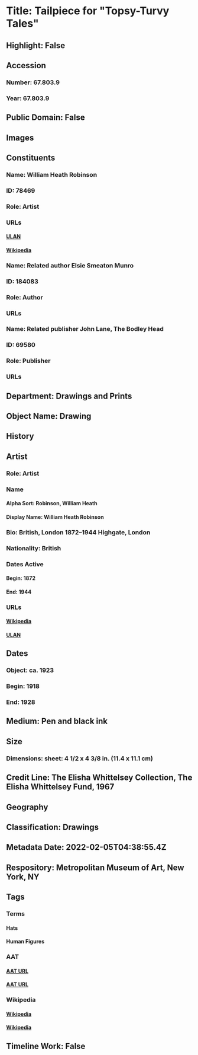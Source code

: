 # Title: Tailpiece for "Topsy-Turvy Tales"
## Highlight: False
## Accession
### Number: 67.803.9
### Year: 67.803.9
## Public Domain: False
## Images
## Constituents
### Name: William Heath Robinson
### ID: 78469
### Role: Artist
### URLs
#### [ULAN](http://vocab.getty.edu/page/ulan/500027869)
#### [Wikipedia](https://www.wikidata.org/wiki/Q731717)
### Name: Related author Elsie Smeaton Munro
### ID: 184083
### Role: Author
### URLs
### Name: Related publisher John Lane, The Bodley Head
### ID: 69580
### Role: Publisher
### URLs
## Department: Drawings and Prints
## Object Name: Drawing
## History
## Artist
### Role: Artist
### Name
#### Alpha Sort: Robinson, William Heath
#### Display Name: William Heath Robinson
### Bio: British, London 1872–1944 Highgate, London
### Nationality: British
### Dates Active
#### Begin: 1872
#### End: 1944
### URLs
#### [Wikipedia](https://www.wikidata.org/wiki/Q731717)
#### [ULAN](http://vocab.getty.edu/page/ulan/500027869)
## Dates
### Object: ca. 1923
### Begin: 1918
### End: 1928
## Medium: Pen and black ink
## Size
### Dimensions: sheet: 4 1/2 x 4 3/8 in. (11.4 x 11.1 cm)
## Credit Line: The Elisha Whittelsey Collection, The Elisha Whittelsey Fund, 1967
## Geography
## Classification: Drawings
## Metadata Date: 2022-02-05T04:38:55.4Z
## Respository: Metropolitan Museum of Art, New York, NY
## Tags
### Terms
#### Hats
#### Human Figures
### AAT
#### [AAT URL](http://vocab.getty.edu/page/aat/300046106)
#### [AAT URL](http://vocab.getty.edu/page/aat/300404114)
### Wikipedia
#### [Wikipedia]()
#### [Wikipedia]()
## Timeline Work: False
